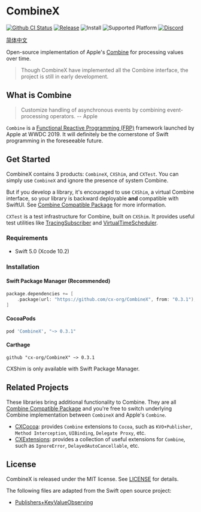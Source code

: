 # CombineX

[![Github CI Status](https://github.com/cx-org/CombineX/workflows/CI/badge.svg)](https://github.com/cx-org/CombineX/actions)
[![Release](https://img.shields.io/github/release-pre/cx-org/combinex)](https://github.com/cx-org/CombineX/releases)
![Install](https://img.shields.io/badge/install-Swift_PM%20%7C%20CocoaPods%20%7C%20Carthage-ff69b4)
![Supported Platform](https://img.shields.io/badge/platform-Linux%20%7C%20macOS%20%7C%20iOS%20%7C%20watchOS%20%7C%20tvOS-lightgrey)
[![Discord](https://img.shields.io/badge/chat-discord-9cf)](https://discord.gg/9vzqgZx)

[简体中文](README_zh-Hans.md)

Open-source implementation of Apple's [Combine](https://developer.apple.com/documentation/combine) for processing values over time.

> Though CombineX have implemented all the Combine interface, the project is still in early development.

## What is Combine

> Customize handling of asynchronous events by combining event-processing operators. -- Apple

`Combine` is a [Functional Reactive Programming (FRP)](https://en.wikipedia.org/wiki/Functional_reactive_programming) framework launched by Apple at WWDC 2019. It will definitely be the cornerstone of Swift programming in the foreseeable future.

## Get Started

CombineX contains 3 products: `CombineX`, `CXShim`, and `CXTest`. You can simply use `CombineX` and ignore the presence of system Combine.

But if you develop a library, it's encouraged to use `CXShim`, a virtual Combine interface, so your library is backward deployable **and** compatible with SwiftUI. See [Combine Compatible Package](https://github.com/cx-org/CombineX/wiki/Combine-Compatible-Package) for more information.

`CXTest` is a test infrastructure for Combine, built on `CXShim`. It provides useful test utilities like [TracingSubscriber](Sources/CXTest/TracingSubscriber.swift) and [VirtualTimeScheduler](Sources/CXTest/VirtualTimeScheduler.swift).

### Requirements

- Swift 5.0 (Xcode 10.2)

### Installation

#### Swift Package Manager (Recommended)

```swift
package.dependencies += [
    .package(url: "https://github.com/cx-org/CombineX", from: "0.3.1"),
]
```

#### CocoaPods

```ruby
pod 'CombineX', "~> 0.3.1"
```

#### Carthage

```carthage
github "cx-org/CombineX" ~> 0.3.1
```

CXShim is only available with Swift Package Manager.

## Related Projects

These libraries bring additional functionality to Combine. They are all [Combine Compatible Package](https://github.com/cx-org/CombineX/wiki/Combine-Compatible-Package) and you're free to switch underlying Combine implementation between `CombineX` and Apple's `Combine`.

- [CXCocoa](https://github.com/cx-org/CXCocoa): provides `Combine` extensions to `Cocoa`, such as `KVO+Publisher`, `Method Interception`, `UIBinding`, `Delegate Proxy`, etc.
- [CXExtensions](https://github.com/cx-org/CXExtensions): provides a collection of useful extensions for `Combine`, such as `IgnoreError`, `DelayedAutoCancellable`, etc.

## License

CombineX is released under the MIT license. See [LICENSE](LICENSE) for details.

The following files are adapted from the Swift open source project:

- [Publishers+KeyValueObserving](Sources/CXFoundation/Publishers+KeyValueObserving.swift)
